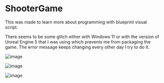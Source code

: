 # ShooterGame

This was made to learn more about programming with blueprint visual script. 

There seems to be some glitch either with Windows 11 or with the version of Unreal Engine 5 that I was using which prevents me from packaging the game. The error message keeps changing every other day I try to do it.

![image](https://user-images.githubusercontent.com/65004578/156308704-ed670f1e-b7d2-4409-8c83-e92b46ceffc6.png)

![image](https://user-images.githubusercontent.com/65004578/156308779-f98a0e21-2c03-466c-841c-10c885dde3d8.png)

![image](https://user-images.githubusercontent.com/65004578/156308890-0b64ba8b-78ff-4dba-a456-8694dabe5e2d.png)

